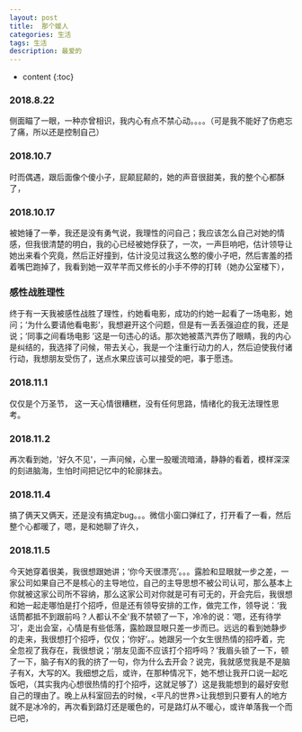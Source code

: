 ```yaml
---
layout: post
title:  那个媛人
categories: 生活 
tags: 生活 
description: 最爱的
---
```


* content
{:toc}

###  2018.8.22
   侧面瞄了一眼，一种亦曾相识，我内心有点不禁心动。。。。（可是我不能好了伤疤忘了痛，所以还是控制自己）
###  2018.10.7
   时而偶遇，跟后面像个傻小子，屁颠屁颠的，她的声音很甜美，我的整个心都酥了，
###  2018.10.17
   被她锤了一拳，我还是没有勇气说，我理性的问自己；我应该怎么自己对她的情感，但我很清楚的明白，我的心已经被她俘获了，一次，一声巨响吧，估计领导让她出来看个究竟，然后正好撞到，估计没见过我这么憨的傻小子吧，然后害羞的捂着嘴巴跑掉了，我看到她一双芊芊而又修长的小手不停的打转（她办公室楼下），
###  感性战胜理性
   终于有一天我被感性战胜了理性，约她看电影，成功的约她一起看了一场电影，她问；‘为什么要请他看电影’，我想避开这个问题，但是有一丢丢强迫症的我，还是说；‘同事之间看场电影 ’这是一句违心的话。那次她被蒸汽弄伤了眼睛，我的内心是纠结的，我选择了问候，带去关心，我是一个注重行动力的人，然后迫使我付诸行动，我想朋友受伤了，送点水果应该可以接受的吧，事于愿违。
###  2018.11.1
   仅仅是个万圣节， 这一天心情很糟糕，没有任何思路，情绪化的我无法理性思考。
###  2018.11.2
   再次看到她，'好久不见'，一声问候，心里一股暖流暗涌，静静的看着，模样深深的刻进脑海，生怕时间把记忆中的轮廓抹去。
###  2018.11.4
   搞了俩天又俩天，还是没有搞定bug。。。微信小窗口弹红了，打开看了一看，然后整个心都暖了，嗯，是和她聊了许久，
###  2018.11.5
   今天她穿着很美，我很想跟她讲；‘你今天很漂亮’。。。露脸和显眼就一步之差，一家公司如果自己不是核心的主导地位，自己的主导思想不被公司认可，那么基本上你就被这家公司所不容纳，那么这家公司对你就是可有可无的，开会完后，我很想和她一起走哪怕是打个招呼，但是还有领导安排的工作，做完工作，领导说：‘我话筒都抵不到跟前吗？人都认不全'我不禁顿了一下，冷冷的说：‘嗯，还有待学习’，走出会室，心情是有些低落，露脸跟显眼只差一步而已。远远的看到她静步的走来，我很想打个招呼，仅仅；‘你好’。。她跟另一个女生很热情的招呼着，完全忽视了我存在，我很想说；‘朋友见面不应该打个招呼吗？’我眉头锁了一下，顿了一下，脑子有X的我的挤了一句，你为什么去开会？说完，我就感觉我是不是脑子有X，大写的X。我细想之后，或许，在那种情况下，她不想让我开口说一起吃饭吧，（其实我内心想很热情的打个招呼，这就足够了）这是我能想到的最好安慰自己的理由了。晚上从科室回去的时候，<平凡的世界>让我想到只要有人的地方就不是冰冷的，再次看到路灯还是暖色的，可是路灯从不暖心，或许单落我一个而已吧，
